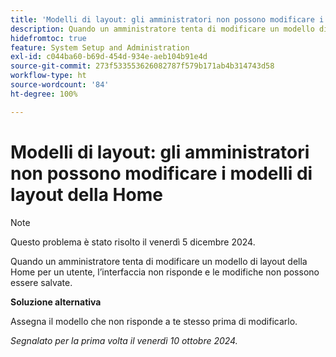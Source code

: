 ```yaml
---
title: 'Modelli di layout: gli amministratori non possono modificare i modelli di layout della Home'
description: Quando un amministratore tenta di modificare un modello di layout della Home per un utente, l’interfaccia non risponde e le modifiche non possono essere salvate.
hidefromtoc: true
feature: System Setup and Administration
exl-id: c044ba60-b69d-454d-934e-aeb104b91e4d
source-git-commit: 273f533553626082787f579b171ab4b314743d58
workflow-type: ht
source-wordcount: '84'
ht-degree: 100%

---
```


# Modelli di layout: gli amministratori non possono modificare i modelli di layout della Home

>[!NOTE]
>
>Questo problema è stato risolto il venerdì 5 dicembre 2024.

Quando un amministratore tenta di modificare un modello di layout della Home per un utente, l’interfaccia non risponde e le modifiche non possono essere salvate.

**Soluzione alternativa**

Assegna il modello che non risponde a te stesso prima di modificarlo.

_Segnalato per la prima volta il venerdì 10 ottobre 2024._
